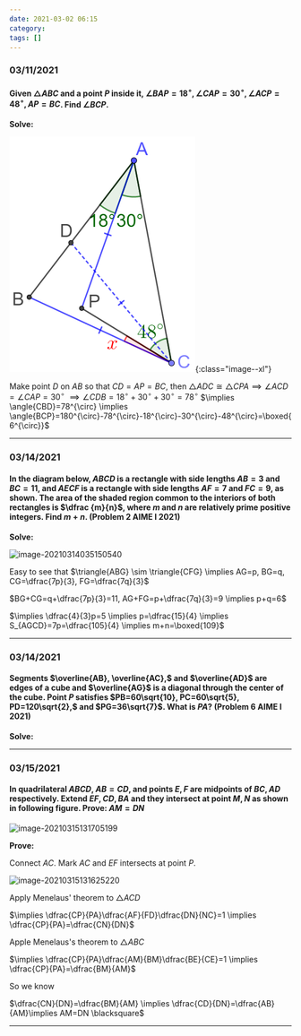 ```yaml
---
date: 2021-03-02 06:15
category:
tags: []
---
```


### 03/11/2021

#### Given $\triangle{ABC}$ and a point $P$ inside it, $\angle{BAP}=18^{\circ}, \angle{CAP}=30^{\circ}, \angle{ACP}=48^{\circ}, AP=BC$. Find $\angle{BCP}.$

**Solve:**

![image-20210311011354760](/assets/images/2021-03/image-20210311011354760.png){:class="image--xl"}

Make point $D$ on $AB$ so that $CD=AP=BC$, then
$\triangle{ADC} \cong \triangle{CPA} \implies \angle{ACD}=\angle{CAP}=30^{\circ}$
$\implies \angle{CDB}=18^{\circ}+30^{\circ}+30^{\circ}=78^{\circ}$
$\implies \angle{CBD}=78^{\circ} \implies \angle{BCP}=180^{\circ}-78^{\circ}-18^{\circ}-30^{\circ}-48^{\circ}=\boxed{6^{\circ}}$

---

### 03/14/2021

#### In the diagram below, $ABCD$ is a rectangle with side lengths $AB=3$ and $BC=11$, and $AECF$ is a rectangle with side lengths $AF=7$ and $FC=9,$ as shown. The area of the shaded region common to the interiors of both rectangles is $\dfrac {m}{n}$, where $m$ and $n$ are relatively prime positive integers. Find $m+n$. **(Problem 2 AIME I 2021)**

**Solve:**

![image-20210314035150540](E:\workspace\mwo\assets\images\2021-03\image-20210314035150540.png)

Easy to see that $\triangle{ABG} \sim \triangle{CFG} \implies AG=p, BG=q, CG=\dfrac{7p}{3}, FG=\dfrac{7q}{3}$

$BG+CG=q+\dfrac{7p}{3}=11, AG+FG=p+\dfrac{7q}{3}=9 \implies p+q=6$

$\implies \dfrac{4}{3}p=5 \implies p=\dfrac{15}{4} \implies S_{AGCD}=7p=\dfrac{105}{4} \implies m+n=\boxed{109}$

---

### 03/14/2021

#### Segments $\overline{AB}, \overline{AC},$ and $\overline{AD}$ are edges of a cube and $\overline{AG}$ is a diagonal through the center of the cube. Point $P$ satisfies $PB=60\sqrt{10}, PC=60\sqrt{5}, PD=120\sqrt{2},$ and $PG=36\sqrt{7}$. What is $PA$? **(Problem 6 AIME I 2021)**

**Solve:**

---

### 03/15/2021

#### In quadrilateral $ABCD$, $AB=CD$, and points $E, F$ are midpoints of $BC, AD$ respectively. Extend $EF, CD, BA$ and they intersect at point $M,N$ as shown in following figure. Prove: $AM=DN$

![image-20210315131705199](E:\workspace\mwo\assets\images\2021-03\image-20210315131705199.png)

**Prove:**

Connect $AC$. Mark $AC$ and $EF$ intersects at point $P$.

![image-20210315131625220](E:\workspace\mwo\assets\images\2021-03\image-20210315131625220.png)

Apply Menelaus' theorem to $\triangle{ACD}$

$\implies \dfrac{CP}{PA}\dfrac{AF}{FD}\dfrac{DN}{NC}=1 \implies \dfrac{CP}{PA}=\dfrac{CN}{DN}$

Apple Menelaus's theorem to $\triangle{ABC}$

$\implies \dfrac{CP}{PA}\dfrac{AM}{BM}\dfrac{BE}{CE}=1 \implies \dfrac{CP}{PA}=\dfrac{BM}{AM}$

So we know

$\dfrac{CN}{DN}=\dfrac{BM}{AM} \implies \dfrac{CD}{DN}=\dfrac{AB}{AM}\implies AM=DN \blacksquare$

---


